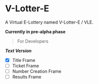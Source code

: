 # V-Lotter-E

A Virtual E-Lottery named V-Lotter-E / VLE.

**Currently in pre-alpha phase**
> For Developers

**_Text Version_**
- [x] Title Frame
- [ ] Ticket Frame
- [ ] Number Creation Frame
- [ ] Results Frame

